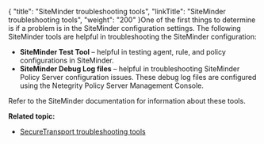 {
    "title": "SiteMinder troubleshooting tools",
    "linkTitle": "SiteMinder troubleshooting tools",
    "weight": "200"
}One of the first things to determine is if a problem is in the SiteMinder configuration settings. The following SiteMinder tools are helpful in troubleshooting the SiteMinder configuration:

-   **SiteMinder Test Tool** – helpful in testing agent, rule, and policy configurations in SiteMinder.
-   **SiteMinder Debug Log files** – helpful in troubleshooting SiteMinder Policy Server configuration issues. These debug log files are configured using the Netegrity Policy Server Management Console.

Refer to the SiteMinder documentation for information about these tools.

**Related topic:**

-   [SecureTransport troubleshooting tools](../c_st_st_troubleshooting_tools)
